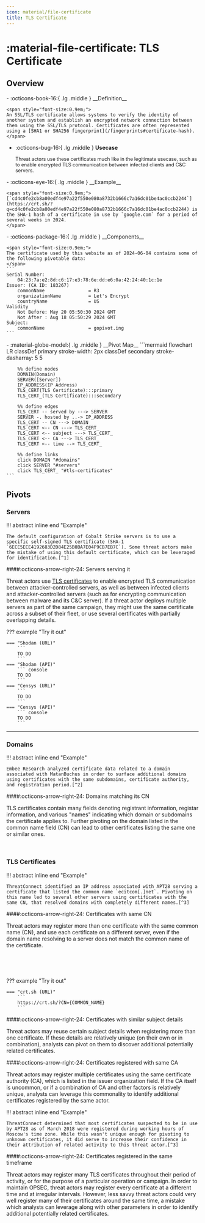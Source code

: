 ```yaml
---
icon: material/file-certificate
title: TLS Certificate
---
```


# :material-file-certificate: TLS Certificate

## Overview

<div class="grid cards" markdown>
-   :octicons-book-16:{ .lg .middle } __Definition__

	<span style="font-size:0.9em;">
	An SSL/TLS certificate allows systems to verify the identity of another system and establish an encrypted network connection between them using the SSL/TLS protocol. Certificates are often represented using a [SHA1 or SHA256 fingerprint](/fingerprints#certificate-hash).
	</span>

-   :octicons-bug-16:{ .lg .middle } __Usecase__

	<span style="font-size:0.9em;">
    Threat actors use these certificates much like in the legitimate usecase, such as to enable encrypted TLS communication between infected clients and C&C servers.
	</span>
</div>

<div class="grid cards" markdown>
-   :octicons-eye-16:{ .lg .middle } __Example__

	<span style="font-size:0.9em;">
    [`cd4c0fe2cb8a00edf4e97a22f550e080a8732b1666c7a16dc01be4ac0ccb2244`](https://crt.sh/?q=cd4c0fe2cb8a00edf4e97a22f550e080a8732b1666c7a16dc01be4ac0ccb2244) is the SHA-1 hash of a certificate in use by `google.com` for a period of several weeks in 2024.
	</span>
</div>

<div class="grid cards" markdown>
-   :octicons-package-16:{ .lg .middle } __Components__
	
	<span style="font-size:0.9em;">
	The certificate used by this website as of 2024-06-04 contains some of the following pivotable data:
	</span>
    ```
	Serial Number:
		04:23:7a:e2:8d:c6:17:e3:78:6e:dd:e6:0a:42:24:40:1c:1e
	Issuer: (CA ID: 183267)
		commonName                = R3
		organizationName          = Let's Encrypt
		countryName               = US
	Validity
		Not Before: May 20 05:50:30 2024 GMT
		Not After : Aug 18 05:50:29 2024 GMT
	Subject:
		commonName                = gopivot.ing
	```
</div>

<div class="grid cards" markdown>
-   :material-globe-model:{ .lg .middle } __Pivot Map__
	```mermaid
	flowchart LR
		classDef primary stroke-width: 2px
		classDef secondary stroke-dasharray: 5 5
		
		%% define nodes
		DOMAIN(Domain)
		SERVER([Server])
		IP_ADDRESS(IP Address)
		TLS_CERT(TLS Certificate):::primary
		TLS_CERT_(TLS Certificate):::secondary
		
		%% define edges
		TLS_CERT -- served by ---> SERVER
		SERVER -. hosted by ..-> IP_ADDRESS
		TLS_CERT -- CN ---> DOMAIN
		TLS_CERT <-- CN ---> TLS_CERT_
		TLS_CERT <-- subject ---> TLS_CERT_
		TLS_CERT <-- CA ---> TLS_CERT_
		TLS_CERT <-- time --> TLS_CERT_
		
		%% define links
		click DOMAIN "#domains"
		click SERVER "#servers"
		click TLS_CERT_ "#tls-certificates"
	```
</div>

## Pivots

### Servers

!!! abstract inline end "Example"

	The default configuration of Cobalt Strike servers is to use a specific self-signed TLS certificate (SHA-1 `6ECE5ECE4192683D2D84E25B0BA7E04F9CB7EB7C`). Some threat actors make the mistake of using this default certificate, which can be leveraged for identification.[^1]

####:octicons-arrow-right-24: Servers serving it

Threat actors use [TLS certificates](/artifacts/tls-certificate) to enable encrypted TLS communication between attacker-controlled servers, as well as between infected clients and attacker-controlled servers (such as for encrypting communication between malware and its C&C server). If a threat actor deploys multiple servers as part of the same campaign, they might use the same certificate across a subset of their fleet, or use several certificates with partially overlapping details.

??? example "Try it out"

	=== "Shodan (URL)"
		```
		TO DO
		```
	=== "Shodan (API)"
		``` console
		TO DO
		```
	=== "Censys (URL)"
		```
		TO DO
		```
	=== "Censys (API)"
		``` console
		TO DO
		```
---

### Domains

!!! abstract inline end "Example"

	Embee Research analyzed certificate data related to a domain associated with MatanBuchus in order to surface additional domains using certificates with the same subdomains, certificate authority, and registration period.[^2]

####:octicons-arrow-right-24: Domains matching its CN

TLS certificates contain many fields denoting registrant information, registar information, and various "names" indicating which domain or subdomains the certificate applies to. Further pivoting on the domain listed in the common name field (CN) can lead to other certificates listing the same one or similar ones.

&nbsp;

### TLS Certificates

!!! abstract inline end "Example"

	ThreatConnect identified an IP address associated with APT28 serving a certificate that listed the common name `ecitcom[.]net`. Pivoting on this name led to several other servers using certificates with the same CN, that resolved domains with completely different names.[^3]

####:octicons-arrow-right-24: Certificates with same CN

Threat actors may register more than one certificate with the same common name (CN), and use each certificate on a different server, even if the domain name resolving to a server does not match the common name of the certificate.

&nbsp;

&nbsp;

??? example "Try it out"

	=== "crt.sh (URL)"
		```
		https://crt.sh/?CN={COMMON_NAME}
		```

####:octicons-arrow-right-24: Certificates with similar subject details

Threat actors may reuse certain subject details when registering more than one certificate. If these details are relatively unique (on their own or in combination), analysts can pivot on them to discover additional potentially related certificates.

####:octicons-arrow-right-24: Certificates registered with same CA

Threat actors may register multiple certificates using the same certificate authority (CA), which is listed in the issuer organization field. If the CA itself is uncommon, or if a combination of CA and other factors is relatively unique, analysts can leverage this commonality to identify additional certificates registered by the same actor.

!!! abstract inline end "Example"

	ThreatConnect determined that most certificates suspected to be in use by APT28 as of March 2018 were registered during working hours of Moscow's time zone. While this wasn't unique enough for pivoting to unknown certificates, it did serve to increase their confidence in their attribution of related activity to this threat actor.[^3]

####:octicons-arrow-right-24: Certificates registered in the same timeframe

Threat actors may register many TLS certificates throughout their period of activity, or for the purpose of a particular operation or campaign. In order to maintain OPSEC, threat actors may register every certificate at a different time and at irregular intervals. However, less savvy threat actors could very well register many of their certificates around the same time, a mistake which analysts can leverage along with other parameters in order to identify additional potentially related certificates.

&nbsp;

[^1]: [Hunting Cobalt Strike Servers](https://bank-security.medium.com/hunting-cobalt-strike-servers-385c5bedda7b)
[^2]: [Identifying MatanBuchus Domains Through Hardcoded Certificate Values](https://www.embeeresearch.io/tls-certificates-for-threat-intel-dns/)
[^3]: [A Song of Intel and Fancy](https://threatconnect.com/blog/using-fancy-bear-ssl-certificate-information-to-identify-their-infrastructure/)